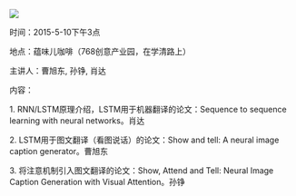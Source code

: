 ![](http://www.swarma.org/swarma/ckfinder/userfiles/images/1428472209.jpg)

时间：2015-5-10下午3点

地点：蕴味儿咖啡（768创意产业园，在学清路上）

主讲人：曹旭东, 孙铮, 肖达

内容：

1\. RNN/LSTM原理介绍，LSTM用于机器翻译的论文：Sequence to sequence learning with neural
networks。肖达

2\. LSTM用于图文翻译（看图说话）的论文：Show and tell: A neural image caption generator。曹旭东

3\. 将注意机制引入图文翻译的论文：Show, Attend and Tell: Neural Image Caption Generation with
Visual Attention。孙铮

